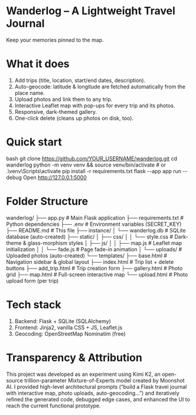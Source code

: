 # Wanderlog – A Lightweight Travel Journal
Keep your memories pinned to the map.


# What it does
1. Add trips (title, location, start/end dates, description).
2. Auto-geocode: latitude & longitude are fetched automatically from the place name.
3. Upload photos and link them to any trip.
4. Interactive Leaflet map with pop-ups for every trip and its photos.
5. Responsive, dark-themed gallery.
6. One-click delete (cleans up photos on disk, too).

# Quick start
bash
git clone https://github.com/YOUR_USERNAME/wanderlog.git
cd wanderlog
python -m venv venv && source venv/bin/activate   # or .\venv\Scripts\activate
pip install -r requirements.txt
flask --app app run --debug
Open http://127.0.0.1:5000

# Folder Structure
wanderlog/
├── app.py                     # Main Flask application
├── requirements.txt           # Python dependencies
├── .env                       # Environment variables (SECRET_KEY)
├── README.md                  # This file
├── instance/
│   └── wanderlog.db           # SQLite database (auto-created)
├── static/
│   ├── css/
│   │   └── style.css          # Dark-theme & glass-morphism styles
│   ├── js/
│   │   ├── map.js             # Leaflet map initialization
│   │   └── fade.js            # Page fade-in animation
│   └── uploads/               # Uploaded photos (auto-created)
└── templates/
    ├── base.html              # Navigation sidebar & global layout
    ├── index.html             # Trip list + delete buttons
    ├── add_trip.html          # Trip creation form
    ├── gallery.html           # Photo grid
    ├── map.html               # Full-screen interactive map
    └── upload.html            # Photo upload form (per trip)
    
# Tech stack
1. Backend: Flask + SQLite (SQLAlchemy)
2. Frontend: Jinja2, vanilla CSS + JS, Leaflet.js
3. Geocoding: OpenStreetMap Nominatim (free)
   
# Transparency & Attribution
This project was developed as an experiment using Kimi K2, an open-source trillion-parameter Mixture-of-Experts model created by Moonshot AI.
I provided high-level architectural prompts (“build a Flask travel journal with interactive map, photo uploads, auto-geocoding…”) and iteratively refined the generated code, debugged edge cases, and enhanced the UI to reach the current functional prototype.
